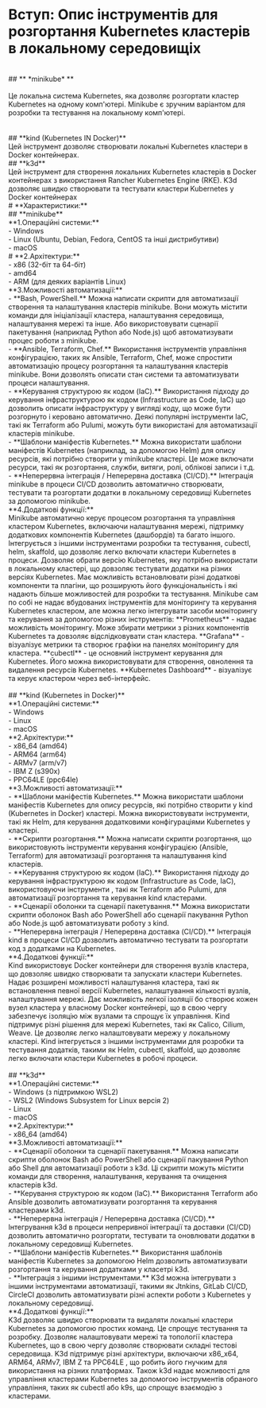 # **Вступ:** Опис інструментів для розгортання Kubernetes кластерів в локальному середовищіx </br>
<br>
## ** *minikube* ** </br>
<br>Це локальна система Kubernetes, яка дозволяє розгортати кластер Kubernetes на одному комп'ютері. Minikube є зручним варіантом для розробки та тестування на локальному комп'ютері.</br>
<br></br>
## **kind (Kubernetes IN Docker)**<br>
Цей інструмент дозволяє створювати локальні Kubernetes кластери в Docker контейнерах.
<br>
## **k3d**<br>
Цей інструмент для створення локальних Kubernetes кластерів в Docker контейнерах з використання Rancher Kubernetes Engine (RKE). K3d дозволяє швидко створювати та тестувати кластери Kubernetes у Docker контейнерах
<br>
# **Характеристики:**<br>
## **minikube**<br>
**1.Операційні системи:**<br>
- Windows<br>
- Linux (Ubuntu, Debian, Fedora, CentOS та інші дистрибутиви)<br>
- macOS<br>
# **2.Архітектури:**<br>
- x86 (32-біт та 64-біт)<br>
- amd64<br>
- ARM (для деяких варіантів Linux)<br>
**3.Можливості автоматизації:**<br>
- **Bash, PowerShell.** Можна написати скрипти для автоматизації створення та налаштування кластерів minikube. Вони можуть містити команди для ініціалізації кластера, налаштування середовища, налаштування мережі та інше. Або використовувати сценарії пакетування (наприклад Python або Node.js) щоб автоматизувати процес роботи з minikube.<br>
- **Ansible, Terraform, Chef.** Використання інструментів управління конфігурацією, таких як Ansible, Terraform, Chef, може спростити автоматизацію процесу розгортання та налаштування кластерів minikube. Вони дозволять описати стан системи та автоматизувати процеси налаштування.<br>
- **Керування структурою як кодом (IaC).** Використання підходу до керування інфраструктурою як кодом (Infrastructure as Code, IaC) що дозволить описати інфраструктуру у вигляді коду, що може бути розгорнуто і керовано автоматично. Деякі популярні інструменти IaC, такі як Terraform або Pulumi, можуть бути використані для автоматизації кластерів minikube.<br>
- **Шаблони маніфестів Kubernetes.** Можна використати шаблони маніфестів Kubernetes (наприклад, за допомогою Helm) для опису ресурсів, які потрібно створити у minikube кластері. Це може включати ресурси, такі як розгортання, служби, витяги, ролі, облікові записи і т.д.<br>
- **Неперервна інтеграція / Неперервна доставка (CI/CD).** Інтеграція minikube в процеси CI/CD дозволить автоматично створювати, тестувати та розгортати додатки в локальному середовищі Kubernetes за допомогою minikube.<br>
**4.Додаткові функції:**<br>
Minikube автоматично керує процесом розгортання та управління кластером Kubernetes, включаючи налаштування мережі, підтримку додаткових компонентів Kubernetes (дашбордів) та багато іншого. Інтегрується з іншими інструментами розробки та тестування, cubectl, helm, skaffold, що дозволяє легко включати кластери Kubernetes в процеси. Дозволяє обрати версію Kubernetes, яку потрібно використати в локальному кластері, що довзоляє тестувати додатки на різних версіях Kubernetes. Має можливість встановлювати різні додаткові компоненти та плагіни, що розширують його функціональність і які надають більше можливостей для розробки та тестування. Minikube сам по собі не надає вбудованих інструментів для моніторингу та керування Kubernetes кластером, але можна легко інтегрувати засоби моніторингу та керування за допомогою різних інструментів: **Prometheus** - надає можливість моніторингу. Може збирати метрики з різних компонентів Kubernetes та довзоляє відслідковувати стан кластера. **Grafana** - візуалізує метрики та створює графіки на панелях моніторингу для кластера. **cubectl** - це основний інструмент керування для Kubernetes. Його можна використовувати для створення, овнолення та видалення ресурсів Kubernetes. **Kubernetes Dashboard** - візуалізує та керує кластером через веб-інтерфейс.<br>
<br>
## **kind (Kubernetes in Docker)**<br>
**1.Операційні системи:**<br>
- Windows<br>
- Linux<br>
- macOS<br>
**2.Архітектури:**<br>
- x86_64 (amd64)<br>
- ARM64 (arm64)<br>
- ARMv7 (arm/v7)<br>
- IBM Z (s390x)<br>
- PPC64LE (ppc64le)<br>
**3.Можливості автоматизації:**<br>
- **Шаблони маніфестів Kubernetes.** Можна використати шаблони маніфестів Kubernetes для опису ресурсів, які потрібно створити у kind (Kubernetes in Docker) кластері. Можна використовувати інструменти, такі як Helm, для керування додатковими конфігураціями Kubernetes у кластері.<br>
- **Скрипти розгортання.** Можна написати скрипти розгортання, що використовують інструменти керування конфігурацією (Ansible, Terraform) для автоматизації розгортання та налаштування kind кластерів.<br>
- **Керування структурою як кодом (IaC).** Використання підходу до керування інфраструктурою як кодом (Infrastructure as Code, IaC), використовуючи інструменти , такі як Terraform або Pulumi, для автоматизації розгортання та керування kind кластерами.<br>
- **Сценарії оболонки та сценарії пакетування.** Можна використати скрипти оболонок Bash або PowerShell або сценарії пакування Python або Node.js щоб автоматизувати роботу з kind.<br>
- **Неперервна інтеграція / Неперервна доставка (CI/CD).** Інтеграція kind в процеси CI/CD дозволить автоматично тестувати та розгортати код з додатками на Kubernetes.<br>
**4.Додаткові функції:**<br>
Kind використовує Docker контейнери для створення вузлів кластера, що довзоляє швидко створювати та запускати кластери Kubernetes. Надає розширені можливості налаштування кластера, такі як встановлення певної версії Kubernetes, налаштування кількості вузлів, налаштування мережі. Дає можливість легкої ізоляції бо створює кожен вузел кластера у власному Docker контейнері, що в свою чергу забезпечує ізоляцію між вузлами та спрощує їх управління. Kind підтримує різні рішення для мережі Kubernetes, такі як Calico, Cilium, Weave. Це дозволяє легко налаштовувати мережу у локальному кластері. Kind інтегрується з іншими інструментами для розробки та тестування додатків, такими як Helm, cubectl, skaffold, що дозволяє легко включати кластери Kubernetes в робочі процеси.<br>
<br>
## **k3d**<br>
**1.Операційні системи:**<br>
- Windows (з підтримкою WSL2)<br>
    - WSL2 (Windows Subsystem for Linux версія 2)<br>
- Linux<br>
- macOS<br>
**2.Архітектури:**<br>
- x86_64 (amd64)<br>
**3.Можливості автоматизації:**<br>
- **Сценарії оболонки та сценарії пакетування.** Можна написати скрипти оболонок Bash або PowerShell або сценарії пакування Python або Shell для автоматизації роботи з k3d. Ці скрипти можуть містити команди для створення, налаштування, керування та очищення кластерів k3d.<br>
- **Керування структурою як кодом (IaC).** Використання Terraform або Ansible дозволить автоматизувати розгортання та керування кластерами k3d.<br>
- **Неперервна інтеграція / Неперервна доставка (CI/CD).** Інтегрування k3d в процеси непреривної інтеграції та доставки (CI/CD) дозволить автоматично розгортати, тестувати та оновлювати додатки в локальному середовищі Kubernetes.<br>
- **Шаблони маніфестів Kubernetes.** Використання шаблонів маніфестів Kubernetes за допомогою Helm дозволить автоматизувати розгортання та керування додатками у класетрі k3d.<br>
- **Інтеграція з іншими інструментами.** K3d можна інтегрувати з іншими інструментами автоматизації, такими як Jtnkins, GitLab CI/CD, CircleCI дозволить автоматизувати різні аспекти роботи з Kubernetes у локальному середовищі.<br>
**4.Додаткові функції:**<br>
K3d дозволяє швидко створювати та видаляти локальні кластери Kubernetes за допомогою простих команд. Це спрощує тестування та розробку. Дозволяє налаштовувати мережі та топології кластера Kubernetes, що в свою чергу дозволяє створювати складні тестові середовища. K3d підтримує різні архітектури, включаючи x86_x64, ARM64, ARMv7, IBM Z та PPC64LE , що робить його гнучким для використання на різних платформах. Також k3d надає можливості для управління кластерами Kubernetes за допомогою інструментів обраного управління, таких як cubectl або k9s, що спрощує взаємодію з кластерами.<br>